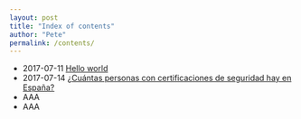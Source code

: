 ```yaml
---
layout: post
title: "Index of contents"
author: "Pete"
permalink: /contents/
---
```


* 2017-07-11 [Hello world](https://livefromsec.github.io/2017-07-11/hello-world)
* 2017-07-14 [¿Cuántas personas con certificaciones de seguridad hay en España?](https://livefromsec.github.io/2017-07-14/cuantas-personas-con)
* AAA
* AAA
